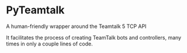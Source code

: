 # PyTeamtalk

A human-friendly wrapper around the Teamtalk 5 TCP API

It facilitates the process of creating TeamTalk bots and controllers, many times in only a couple lines of code.
